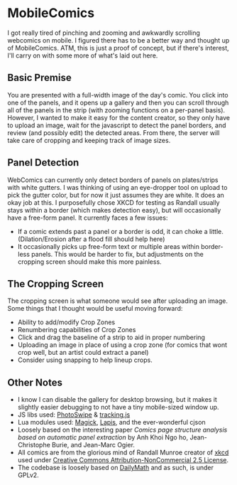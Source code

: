 # MobileComics
I got really tired of pinching and zooming and awkwardly scrolling webcomics on mobile. I figured there has to be a better way and thought up of MobileComics. ATM, this is just a proof of concept, but if there's interest, I'll carry on with some more of what's laid out here.

## Basic Premise
You are presented with a full-width image of the day's comic. You click into one of the panels, and it opens up a gallery and then you can scroll through all of the panels in the strip (with zooming functions on a per-panel basis). However, I wanted to make it easy for the content creator, so they only have to upload an image, wait for the javascript to detect the panel borders, and review (and possibly edit) the detected areas. From there, the server will take care of cropping and keeping track of image sizes.

## Panel Detection
WebComics can currently only detect borders of panels on plates/strips with white gutters. I was thinking of using an eye-dropper tool on upload to pick the gutter color, but for now it just assumes they are white. It does an okay job at this. I purposefully chose XKCD for testing as Randall usually stays within a border (which makes detection easy), but will occasionally have a free-form panel. It currently faces a few issues:
* If a comic extends past a panel or a border is odd, it can choke a little. (Dilation/Erosion after a flood fill should help here)
* It occasionally picks up free-form text or multiple areas within border-less panels. This would be harder to fix, but adjustments on the cropping screen should make this more painless.

## The Cropping Screen
The cropping screen is what someone would see after uploading an image. Some things that I thought would be useful moving forward:
* Ability to add/modify Crop Zones
* Renumbering capabilities of Crop Zones
* Click and drag the baseline of a strip to aid in proper numbering
* Uploading an image in place of using a crop zone (for comics that wont crop well, but an artist could extract a panel)
* Consider using snapping to help lineup crops.

## Other Notes
* I know I can disable the gallery for desktop browsing, but it makes it slightly easier debugging to not have a tiny mobile-sized window up.
* JS libs used: [PhotoSwipe](http://photoswipe.com/) & [tracking.js](https://trackingjs.com/)
* Lua modules used: [Magick](https://github.com/leafo/magick), [Lapis](http://leafo.net/lapis/), and the ever-wonderful cjson
* Loosely based on the interesting paper *Comics page structure analysis based on automatic panel extraction* by Anh Khoi Ngo ho, Jean-Christophe Burie, and Jean-Marc Ogier.
* All comics are from the glorious mind of Randall Munroe creator of [xkcd](http://xkcd.com) used under [Creative Commons Attribution-NonCommercial 2.5 License](http://creativecommons.org/licenses/by-nc/2.5/).
* The codebase is loosely based on [DailyMath](https://github.com/FourierTransformer/DailyMath) and as such, is under GPLv2.
